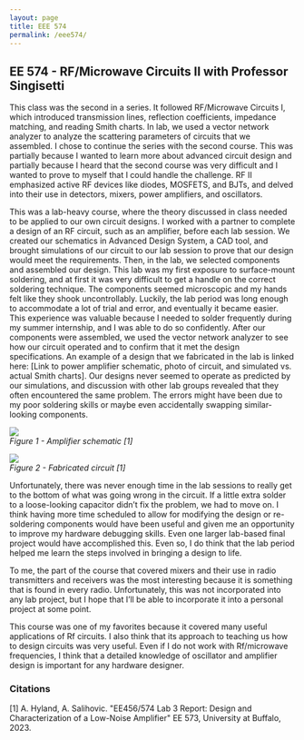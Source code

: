 ```yaml
---
layout: page
title: EEE 574
permalink: /eee574/
---
```


## EE 574 - RF/Microwave Circuits II with Professor Singisetti

This class was the second in a series. It followed RF/Microwave Circuits I, which introduced transmission 
lines, reflection coefficients, impedance matching, and reading Smith charts. In lab, we used a vector 
network analyzer to analyze the scattering parameters of circuits that we assembled. I chose to continue the 
series with the second course. This was partially because I wanted to learn more about advanced circuit 
design and partially because I heard that the second course was very difficult and I wanted to prove to 
myself that I could handle the challenge. RF II emphasized active RF devices like diodes, MOSFETS, and BJTs, 
and delved into their use in detectors, mixers, power amplifiers, and oscillators.
 
This was a lab-heavy course, where the theory discussed in class needed to be applied to our own circuit 
designs. I worked with a partner to complete a design of an RF circuit, such as an amplifier, before each 
lab session. We created our schematics in Advanced Design System, a CAD tool, and brought simulations of our 
circuit to our lab session to prove that our design would meet the requirements. Then, in the lab, we 
selected components and assembled our design. This lab was my first exposure to surface-mount soldering, and 
at first it was very difficult to get a handle on the correct soldering technique. The components seemed 
microscopic and my hands felt like they shook uncontrollably. Luckily, the lab period was long enough to 
accommodate a lot of trial and error, and eventually it became easier. This experience was valuable because 
I needed to solder frequently during my summer internship, and I was able to do so confidently. After our 
components were assembled, we used the vector network analyzer to see how our circuit operated and to 
confirm that it met the design specifications. An example of a design that we fabricated in the lab is 
linked here: [Link to power amplifier schematic, photo of circuit, and simulated vs. actual Smith charts]. 
Our designs never seemed to operate as predicted by our simulations, and discussion with other lab groups 
revealed that they often encountered the same problem. The errors might have been due to my poor soldering 
skills or maybe even accidentally swapping similar-looking components.

![](../../amplifier_schematic.png) \
*Figure 1 - Amplifier schematic [1]*

![](../../amplifier_fabricated.png) \
*Figure 2 - Fabricated circuit [1]*

Unfortunately, there was never enough time in the lab sessions to really get to the bottom of what was going wrong in the circuit. If a little 
extra solder to a loose-looking capacitor didn’t fix the problem, we had to move on. I think having more 
time scheduled to allow for modifying the design or re-soldering components would have been useful and given 
me an opportunity to improve my hardware debugging skills. Even one larger lab-based final project would 
have accomplished this. Even so, I do think that the lab period helped me learn the steps involved in 
bringing a design to life.
 
To me, the part of the course that covered mixers and their use in radio transmitters and receivers was the 
most interesting because it is something that is found in every radio. Unfortunately, this was not 
incorporated into any lab project, but I hope that I’ll be able to incorporate it into a personal project at 
some point. 

This course was one of my favorites because it covered many useful applications of Rf circuits. I also think 
that its approach to teaching us how to design circuits was very useful. Even if I do not work with 
Rf/microwave frequencies, I think that a detailed knowledge of oscillator and amplifier design is important 
for any hardware designer.

### Citations

[1] A. Hyland, A. Salihovic. "EE456/574 Lab 3 Report: Design and Characterization of a Low-Noise Amplifier" EE
573, University at Buffalo, 2023.

